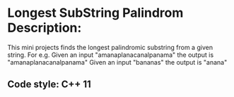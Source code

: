 # Longest SubString Palindrom Description:

This mini projects finds the longest palindromic substring from a given string. For e.g.
Given an input "amanaplanacanalpanama" the output is "amanaplanacanalpanama"
Given an input "bananas" the output is "anana"

## Code style: C++ 11
